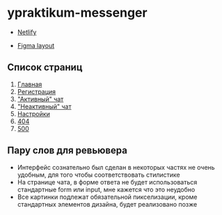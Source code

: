 # ypraktikum-messenger

- [Netlify](https://ypraktikum-messenger.netlify.app/)

- [Figma layout](https://www.figma.com/file/orMNUR4lUFCZwLsLSiuRFM/YPraktikum?node-id=240%3A101)

## Список страниц
1) [Главная](https://ypraktikum-messenger.netlify.app/)
2) [Регистрация](https://ypraktikum-messenger.netlify.app/register.html)
3) ["Активный" чат](https://ypraktikum-messenger.netlify.app/register.html)
4) ["Неактивный" чат](https://ypraktikum-messenger.netlify.app/register.html)
5) [Настройки](https://ypraktikum-messenger.netlify.app/settings.html)
6) [404](https://ypraktikum-messenger.netlify.app/404.html)
6) [500](https://ypraktikum-messenger.netlify.app/500.html)

## Пару слов для ревьювера
- Интерфейс сознательно был сделан в некоторых частях не очень удобным, для того чтобы соответствовать стилистике
- На странице чата, в форме ответа не будет использоваться стандартные form или input, мне кажется что это неудобно
- Все картинки подлежат обязательной пикселизации, кроме стандартных элементов дизайна, будет реализовано позже

